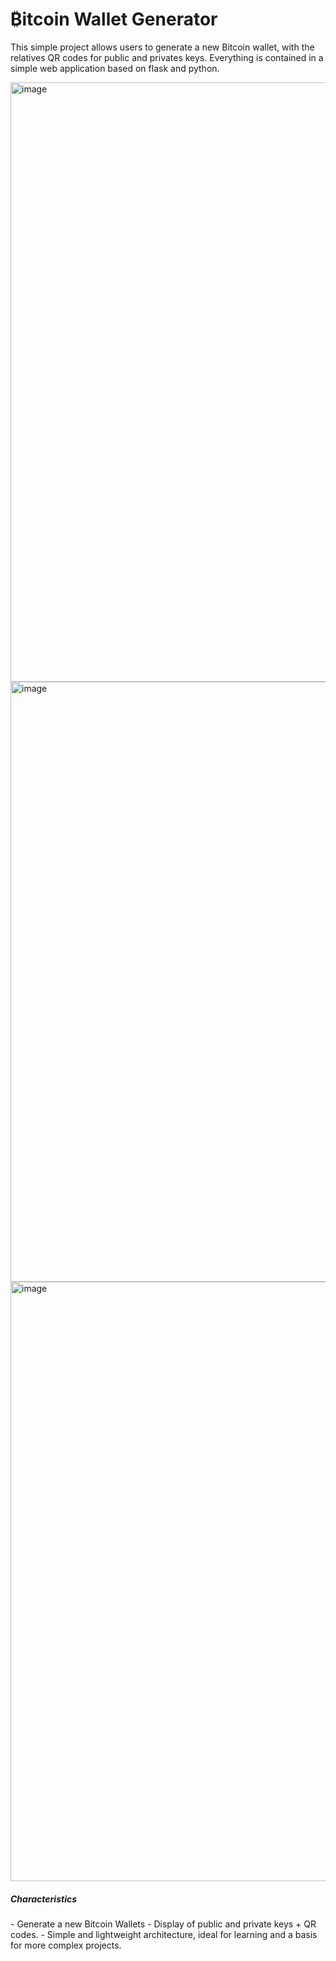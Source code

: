 # ₿itcoin Wallet Generator
This simple project allows users to generate a new Bitcoin wallet, with the relatives QR codes for public and privates keys. Everything is contained in a simple web application based on flask and python.

<img width="959" alt="image" src="https://github.com/GianIac/Bitcoin-Wallet-Generator/assets/80957309/e455d7e9-3a4b-420c-8699-f3d487a46b19">
<img width="960" alt="image" src="https://github.com/GianIac/Bitcoin-Wallet-Generator/assets/80957309/2ac118b0-8706-459d-9445-a07dfa7472f1">
<img width="959" alt="image" src="https://github.com/GianIac/Bitcoin-Wallet-Generator/assets/80957309/37aa8482-e4df-4904-9279-791070c91a59">

<h5>Characteristics</h5>
- Generate a new Bitcoin Wallets
- Display of public and private keys + QR codes.
- Simple and lightweight architecture, ideal for learning and a basis for more complex projects.
